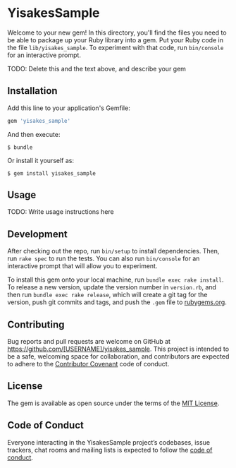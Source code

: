 # YisakesSample

Welcome to your new gem! In this directory, you'll find the files you need to be able to package up your Ruby library into a gem. Put your Ruby code in the file `lib/yisakes_sample`. To experiment with that code, run `bin/console` for an interactive prompt.

TODO: Delete this and the text above, and describe your gem

## Installation

Add this line to your application's Gemfile:

```ruby
gem 'yisakes_sample'
```

And then execute:

    $ bundle

Or install it yourself as:

    $ gem install yisakes_sample

## Usage

TODO: Write usage instructions here

## Development

After checking out the repo, run `bin/setup` to install dependencies. Then, run `rake spec` to run the tests. You can also run `bin/console` for an interactive prompt that will allow you to experiment.

To install this gem onto your local machine, run `bundle exec rake install`. To release a new version, update the version number in `version.rb`, and then run `bundle exec rake release`, which will create a git tag for the version, push git commits and tags, and push the `.gem` file to [rubygems.org](https://rubygems.org).

## Contributing

Bug reports and pull requests are welcome on GitHub at https://github.com/[USERNAME]/yisakes_sample. This project is intended to be a safe, welcoming space for collaboration, and contributors are expected to adhere to the [Contributor Covenant](http://contributor-covenant.org) code of conduct.

## License

The gem is available as open source under the terms of the [MIT License](https://opensource.org/licenses/MIT).

## Code of Conduct

Everyone interacting in the YisakesSample project’s codebases, issue trackers, chat rooms and mailing lists is expected to follow the [code of conduct](https://github.com/[USERNAME]/yisakes_sample/blob/master/CODE_OF_CONDUCT.md).
